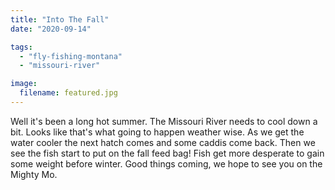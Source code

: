 ```yaml
---
title: "Into The Fall"
date: "2020-09-14"

tags:
  - "fly-fishing-montana"
  - "missouri-river"

image:
  filename: featured.jpg
---
```


Well it's been a long hot summer. The Missouri River needs to cool down a bit. Looks like that's what going to happen weather wise. As we get the water cooler the next hatch comes and some caddis come back. Then we see the fish start to put on the fall feed bag! Fish get more desperate to gain some weight before winter. Good things coming, we hope to see you on the Mighty Mo.
